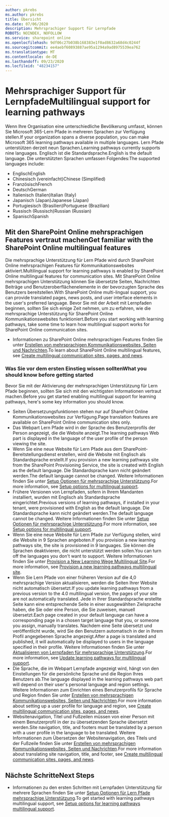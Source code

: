 ```yaml
---
author: pkrebs
ms.author: pkrebs
title: Übersicht
ms.date: 07/06/2020
description: Mehrsprachiger Support für Lernpfade
ROBOTS: NOINDEX, NOFOLLOW
ms.service: sharepoint online
ms.openlocfilehash: 9df06c27b038b168383e1f0ad8632a68d4c0244f
ms.sourcegitcommit: ee4aebf60893887ae95a1294a9ad8975539ea762
ms.translationtype: MT
ms.contentlocale: de-DE
ms.lasthandoff: 09/23/2020
ms.locfileid: "48234157"
---
```

# <a name="multilingual-support-for-learning-pathways"></a><span data-ttu-id="d0b7c-103">Mehrsprachiger Support für Lernpfade</span><span class="sxs-lookup"><span data-stu-id="d0b7c-103">Multilingual support for learning pathways</span></span>

<span data-ttu-id="d0b7c-104">Wenn Ihre Organisation eine unterschiedliche Bevölkerung umfasst, können Sie Microsoft 365-Lern Pfade in mehreren Sprachen zur Verfügung stellen.</span><span class="sxs-lookup"><span data-stu-id="d0b7c-104">If your organization spans a diverse population, you can make Microsoft 365 learning pathways available in multiple languages.</span></span> <span data-ttu-id="d0b7c-105">Lern Pfade unterstützen derzeit neun Sprachen.</span><span class="sxs-lookup"><span data-stu-id="d0b7c-105">Learning pathways currently supports nine languages.</span></span> <span data-ttu-id="d0b7c-106">Englisch ist die Standardsprache.</span><span class="sxs-lookup"><span data-stu-id="d0b7c-106">English is the default language.</span></span> <span data-ttu-id="d0b7c-107">Die unterstützten Sprachen umfassen Folgendes:</span><span class="sxs-lookup"><span data-stu-id="d0b7c-107">The supported languages include:</span></span>   

- <span data-ttu-id="d0b7c-108">Englisch</span><span class="sxs-lookup"><span data-stu-id="d0b7c-108">English</span></span>    
- <span data-ttu-id="d0b7c-109">Chinesisch (vereinfacht)</span><span class="sxs-lookup"><span data-stu-id="d0b7c-109">Chinese (Simplified)</span></span>
- <span data-ttu-id="d0b7c-110">Französisch</span><span class="sxs-lookup"><span data-stu-id="d0b7c-110">French</span></span>
- <span data-ttu-id="d0b7c-111">Deutsch</span><span class="sxs-lookup"><span data-stu-id="d0b7c-111">German</span></span>
- <span data-ttu-id="d0b7c-112">Italienisch (Italien)</span><span class="sxs-lookup"><span data-stu-id="d0b7c-112">Italian (Italy)</span></span>
- <span data-ttu-id="d0b7c-113">Japanisch (Japan)</span><span class="sxs-lookup"><span data-stu-id="d0b7c-113">Japanese (Japan)</span></span>
- <span data-ttu-id="d0b7c-114">Portugiesisch (Brasilien)</span><span class="sxs-lookup"><span data-stu-id="d0b7c-114">Portuguese (Brazilian)</span></span>
- <span data-ttu-id="d0b7c-115">Russisch (Russisch)</span><span class="sxs-lookup"><span data-stu-id="d0b7c-115">Russian (Russian)</span></span>
- <span data-ttu-id="d0b7c-116">Spanisch</span><span class="sxs-lookup"><span data-stu-id="d0b7c-116">Spanish</span></span>

## <a name="get-familiar-with-the-sharepoint-online-multilingual-features"></a><span data-ttu-id="d0b7c-117">Mit den SharePoint Online mehrsprachigen Features vertraut machen</span><span class="sxs-lookup"><span data-stu-id="d0b7c-117">Get familiar with the SharePoint Online multilingual features</span></span>
<span data-ttu-id="d0b7c-118">Die mehrsprachige Unterstützung für Lern Pfade wird durch SharePoint Online mehrsprachigen Features für Kommunikationswebsites aktiviert.</span><span class="sxs-lookup"><span data-stu-id="d0b7c-118">Multilingual support for learning pathways is enabled by SharePoint Online multilingual features for communication sites.</span></span>
<span data-ttu-id="d0b7c-119">Mit SharePoint Online mehrsprachigen Unterstützung können Sie übersetzte Seiten, Nachrichten Beiträge und Benutzeroberflächenelemente in der bevorzugten Sprache des Benutzers bereitstellen.</span><span class="sxs-lookup"><span data-stu-id="d0b7c-119">With SharePoint Online multi-lingual support, you can provide translated pages, news posts, and user interface elements in the user's preferred language.</span></span> <span data-ttu-id="d0b7c-120">Bevor Sie mit der Arbeit mit Lernpfaden beginnen, sollten Sie sich einige Zeit nehmen, um zu erfahren, wie die mehrsprachige Unterstützung für SharePoint Online Kommunikationswebsites funktioniert.</span><span class="sxs-lookup"><span data-stu-id="d0b7c-120">Before you start working with learning pathways, take some time to learn how multilingual support works for SharePoint Online communication sites.</span></span> 
- <span data-ttu-id="d0b7c-121">Informationen zu SharePoint Online mehrsprachigen Features finden Sie unter [Erstellen von mehrsprachigen Kommunikationswebsites, Seiten und Nachrichten](https://support.office.com/article/2bb7d610-5453-41c6-a0e8-6f40b3ed750c).</span><span class="sxs-lookup"><span data-stu-id="d0b7c-121">To learn about SharePoint Online multilingual features, see [Create multilingual communication sites, pages, and news](https://support.office.com/article/2bb7d610-5453-41c6-a0e8-6f40b3ed750c).</span></span> 

### <a name="what-you-should-know-before-getting-started"></a><span data-ttu-id="d0b7c-122">Was Sie vor dem ersten Einstieg wissen sollten</span><span class="sxs-lookup"><span data-stu-id="d0b7c-122">What you should know before getting started</span></span> 
<span data-ttu-id="d0b7c-123">Bevor Sie mit der Aktivierung der mehrsprachigen Unterstützung für Lern Pfade beginnen, sollten Sie sich mit den wichtigsten Informationen vertraut machen.</span><span class="sxs-lookup"><span data-stu-id="d0b7c-123">Before you get started enabling multilingual support for learning pathways, here's some key information you should know.</span></span> 

- <span data-ttu-id="d0b7c-124">Seiten Übersetzungsfunktionen stehen nur auf SharePoint Online Kommunikationswebsites zur Verfügung.</span><span class="sxs-lookup"><span data-stu-id="d0b7c-124">Page translation features are available on SharePoint Online communication sites only.</span></span>
- <span data-ttu-id="d0b7c-125">Das Webpart Lern Pfade wird in der Sprache des Benutzerprofils der Person angezeigt, die die Website anzeigt.</span><span class="sxs-lookup"><span data-stu-id="d0b7c-125">The learning pathways Web part is displayed in the language of the user profile of the person viewing the site.</span></span>   
- <span data-ttu-id="d0b7c-126">Wenn Sie eine neue Website für Lern Pfade aus dem SharePoint-Bereitstellungsdienst erstellen, wird die Website mit Englisch als Standardsprache erstellt.</span><span class="sxs-lookup"><span data-stu-id="d0b7c-126">If you provision a new learning pathways site from the SharePoint Provisioning Service, the site is created with English as the default language.</span></span> <span data-ttu-id="d0b7c-127">Die Standardsprache kann nicht geändert werden.</span><span class="sxs-lookup"><span data-stu-id="d0b7c-127">The default language cannot be changed.</span></span> <span data-ttu-id="d0b7c-128">Weitere Informationen finden Sie unter [Setup Optionen für mehrsprachige Unterstützung](https://docs.microsoft.com/office365/customlearning/custom_setupoptions_ml).</span><span class="sxs-lookup"><span data-stu-id="d0b7c-128">For more information, see [Setup options for multilingual support](https://docs.microsoft.com/office365/customlearning/custom_setupoptions_ml).</span></span>
- <span data-ttu-id="d0b7c-129">Frühere Versionen von Lernpfaden, sofern in Ihrem Mandanten installiert, wurden mit Englisch als Standardsprache eingerichtet.</span><span class="sxs-lookup"><span data-stu-id="d0b7c-129">Previous versions of learning pathways, if installed in your tenant, were provisioned with English as the default language.</span></span> <span data-ttu-id="d0b7c-130">Die Standardsprache kann nicht geändert werden.</span><span class="sxs-lookup"><span data-stu-id="d0b7c-130">The default language cannot be changed.</span></span> <span data-ttu-id="d0b7c-131">Weitere Informationen finden Sie unter [Setup Optionen für mehrsprachige Unterstützung](https://docs.microsoft.com/office365/customlearning/custom_setupoptions_ml).</span><span class="sxs-lookup"><span data-stu-id="d0b7c-131">For more information, see [Setup options for multilingual support](https://docs.microsoft.com/office365/customlearning/custom_setupoptions_ml).</span></span>
- <span data-ttu-id="d0b7c-132">Wenn Sie eine neue Website für Lern Pfade zur Verfügung stellen, wird die Website in 9 Sprachen angeboten.</span><span class="sxs-lookup"><span data-stu-id="d0b7c-132">If you provision a new learning pathways site, the site is provisioned in 9 languages.</span></span> <span data-ttu-id="d0b7c-133">Sie können die Sprachen deaktivieren, die nicht unterstützt werden sollen.</span><span class="sxs-lookup"><span data-stu-id="d0b7c-133">You can turn off the languages you don't want to support.</span></span> <span data-ttu-id="d0b7c-134">Weitere Informationen finden Sie unter [Provision a New Learning Wege Multilingual Site](https://docs.microsoft.com/office365/customlearning/custom_provision_ml).</span><span class="sxs-lookup"><span data-stu-id="d0b7c-134">For more information, see [Provision a new learning pathways multilingual site](https://docs.microsoft.com/office365/customlearning/custom_provision_ml).</span></span>  
- <span data-ttu-id="d0b7c-135">Wenn Sie Lern Pfade von einer früheren Version auf die 4,0 mehrsprachige Version aktualisieren, werden die Seiten Ihrer Website nicht automatisch übersetzt.</span><span class="sxs-lookup"><span data-stu-id="d0b7c-135">If you update learning pathways from a previous version to the 4.0 multilingual version, the pages of your site are not automatically translated.</span></span> <span data-ttu-id="d0b7c-136">Jede in Ihrer Standardsprache erstellte Seite kann eine entsprechende Seite in einer ausgewählten Zielsprache haben, die Sie oder eine Person, die Sie zuweisen, manuell übersetzt.</span><span class="sxs-lookup"><span data-stu-id="d0b7c-136">Each page created in your default language can have a corresponding page in a chosen target language that you, or someone you assign, manually translates.</span></span> <span data-ttu-id="d0b7c-137">Nachdem eine Seite übersetzt und veröffentlicht wurde, wird Sie den Benutzern automatisch in der in Ihrem Profil angegebenen Sprache angezeigt.</span><span class="sxs-lookup"><span data-stu-id="d0b7c-137">After a page is translated and published, it will automatically be displayed to users in the language specified in their profile.</span></span> <span data-ttu-id="d0b7c-138">Weitere Informationen finden Sie unter [Aktualisieren von Lernpfaden für mehrsprachige Unterstützung](https://docs.microsoft.com/office365/customlearning/custom_update_ml).</span><span class="sxs-lookup"><span data-stu-id="d0b7c-138">For more information, see [Update learning pathways for multilingual support](https://docs.microsoft.com/office365/customlearning/custom_update_ml).</span></span> 
- <span data-ttu-id="d0b7c-139">Die Sprache, die im Webpart Lernpfade angezeigt wird, hängt von den Einstellungen für die persönliche Sprache und die Region Ihres Benutzers ab.</span><span class="sxs-lookup"><span data-stu-id="d0b7c-139">The language displayed in the learning pathways web part will depend on their user's personal language and region settings.</span></span> <span data-ttu-id="d0b7c-140">Weitere Informationen zum Einrichten eines Benutzerprofils für Sprache und Region finden Sie unter [Erstellen von mehrsprachigen Kommunikationswebsites, Seiten und Nachrichten](https://support.office.com/article/2bb7d610-5453-41c6-a0e8-6f40b3ed750c).</span><span class="sxs-lookup"><span data-stu-id="d0b7c-140">For more information about setting up a user profile for language and region, see [Create multilingual communication sites, pages, and news](https://support.office.com/article/2bb7d610-5453-41c6-a0e8-6f40b3ed750c).</span></span> 
- <span data-ttu-id="d0b7c-141">Websitenavigation, Titel und Fußzeilen müssen von einer Person mit einem Benutzerprofil in der zu übersetzenden Sprache übersetzt werden.</span><span class="sxs-lookup"><span data-stu-id="d0b7c-141">Site navigation, title, and footers must be translated by a person with a user profile in the language to be translated.</span></span> <span data-ttu-id="d0b7c-142">Weitere Informationen zum Übersetzen der Websitenavigation, des Titels und der Fußzeile finden Sie unter [Erstellen von mehrsprachigen Kommunikationswebsites, Seiten und Nachrichten](https://support.office.com/article/2bb7d610-5453-41c6-a0e8-6f40b3ed750c).</span><span class="sxs-lookup"><span data-stu-id="d0b7c-142">For more information about translating site navigation, title, and footer, see [Create multilingual communication sites, pages, and news](https://support.office.com/article/2bb7d610-5453-41c6-a0e8-6f40b3ed750c).</span></span>

## <a name="next-steps"></a><span data-ttu-id="d0b7c-143">Nächste Schritte</span><span class="sxs-lookup"><span data-stu-id="d0b7c-143">Next Steps</span></span>
- <span data-ttu-id="d0b7c-144">Informationen zu den ersten Schritten mit Lernpfaden Unterstützung für mehrere Sprachen finden Sie unter [Setup Optionen für Lern Pfade mehrsprachige Unterstützung](https://docs.microsoft.com/office365/customlearning/custom_setupoptions_ml).</span><span class="sxs-lookup"><span data-stu-id="d0b7c-144">To get started with learning pathways multilingual support, see [Setup options for learning pathways multilingual support](https://docs.microsoft.com/office365/customlearning/custom_setupoptions_ml).</span></span>